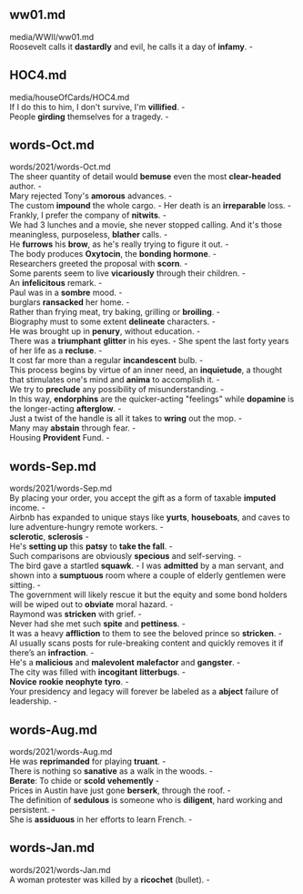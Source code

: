 ## ww01.md ## 
media/WWII/ww01.md  
Roosevelt calls it **dastardly** and evil, he calls it a day of **infamy**. -  

## HOC4.md ## 
media/houseOfCards/HOC4.md  
If I do this to him, I don't survive, I'm **villified**. -  
People **girding** themselves for a tragedy. -  

## words-Oct.md ## 
words/2021/words-Oct.md  
The sheer quantity of detail would **bemuse** even the most **clear-headed** author. -  
Mary rejected Tony's **amorous** advances. -  
The custom **impound** the whole cargo. - 
Her death is an **irreparable** loss. -  
Frankly, I prefer the company of **nitwits**. -  
We had 3 lunches and a movie, she never stopped calling. And it's those meaningless, purposeless, **blather** calls. -  
He **furrows** his **brow**, as he's really trying to figure it out. -  
The body produces **Oxytocin**, the **bonding hormone**. -   
Researchers greeted the proposal with **scorn**. -  
Some parents seem to live **vicariously** through their children. -   
An **infelicitous** remark. -  
Paul was in a **sombre** mood. -  
burglars **ransacked** her home. -  
Rather than frying meat, try baking, grilling or **broiling**. -  
Biography must to some extent **delineate** characters. -  
He was brought up in **penury**, without education. -  
There was a **triumphant** **glitter** in his eyes. - 
She spent the last forty years of her life as a **recluse**. -  
It cost far more than a regular **incandescent** bulb. -  
This process begins by virtue of an inner need, an **inquietude**, a thought that stimulates one's mind and **anima** to accomplish it. -  	 
We try to **preclude** any possibility of misunderstanding. -  
In this way, **endorphins** are the quicker-acting "feelings" while **dopamine** is the longer-acting **afterglow**. -  
Just a twist of the handle is all it takes to **wring** out the mop. -  
Many may **abstain** through fear. -  
Housing **Provident** Fund. -  

## words-Sep.md ## 
words/2021/words-Sep.md  
By placing your order, you accept the gift as a form of taxable **imputed** income. -  
Airbnb has expanded to unique stays like **yurts**, **houseboats**, and caves to lure adventure-hungry remote workers. -  
**sclerotic**, **sclerosis** -  
He's **setting up** this **patsy** to **take the fall**. -  
Such comparisons are obviously **specious** and self-serving. -  
The bird gave a startled **squawk**. - 
I was **admitted** by a man servant, and shown into a **sumptuous** room where a couple of elderly gentlemen were sitting. -  
The government will likely rescue it but the equity and some bond holders will be wiped out to **obviate** moral hazard. -  
Raymond was **stricken** with grief. -  
Never had she met such **spite** and **pettiness**. -  
It was a heavy **affliction** to them to see the beloved prince so **stricken**. -  
AI usually scans posts for rule-breaking content and quickly removes it if there’s an **infraction**. -  
He's a **malicious** and **malevolent** **malefactor** and **gangster**. -  
The city was filled with **incogitant** **litterbugs**. -  
**Novice** **rookie** **neophyte** **tyro**. -  
Your presidency and legacy will forever be labeled as a **abject** failure of leadership. -  

## words-Aug.md ## 
words/2021/words-Aug.md  
He was **reprimanded** for playing **truant**. -   
There is nothing so **sanative** as a walk in the woods. -  
**Berate**: To chide or **scold** **vehemently** -  
Prices in Austin have just gone **berserk**, through the roof. -    
The definition of **sedulous** is someone who is **diligent**, hard working and persistent. -  
She is **assiduous** in her efforts to learn French. -  

## words-Jan.md ## 
words/2021/words-Jan.md  
A woman protester was killed by a **ricochet** (bullet). -  
